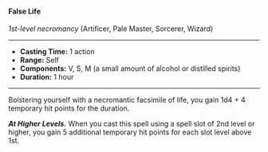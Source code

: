 #### False Life
*1st-level necromancy* (Artificer, Pale Master, Sorcerer, Wizard)
___
- **Casting Time:** 1 action
- **Range:** Self
- **Components:** V, S, M (a small amount of alcohol or distilled spirits)
- **Duration:** 1 hour
---
Bolstering yourself with a necromantic facsimile of life, you gain 1d4 + 4 temporary hit points for the duration.

***At Higher Levels.*** When you cast this spell using a spell slot of 2nd level or higher, you gain 5 additional temporary hit points for each slot level above 1st.